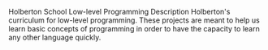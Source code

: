 Holberton School Low-level Programming
Description
Holberton's curriculum for low-level programming. These projects are meant to help us learn basic concepts of programming in order to have the capacity to learn any other language quickly.